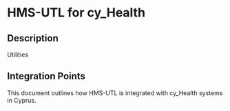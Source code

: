 # HMS-UTL for cy_Health

## Description

Utilities

## Integration Points

This document outlines how HMS-UTL is integrated with cy_Health systems in Cyprus.
